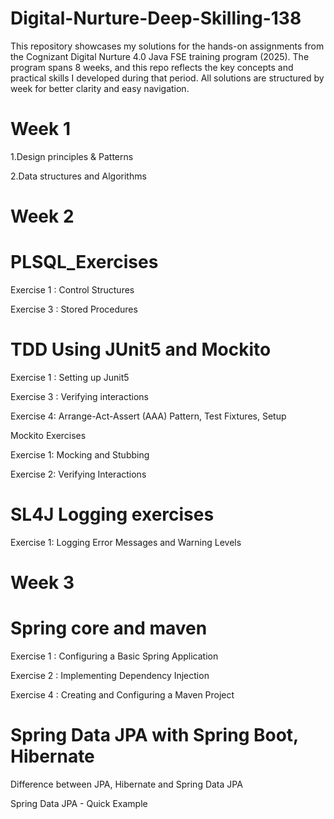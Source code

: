 # Digital-Nurture-Deep-Skilling-138
This repository showcases my solutions for the hands-on assignments from the Cognizant Digital Nurture 4.0 Java FSE training program (2025). The program spans 8 weeks, and this repo reflects the key concepts and practical skills I developed during that period. All solutions are structured by week for better clarity and easy navigation.

# Week 1

1.Design principles & Patterns



2.Data structures and Algorithms

# Week 2

# PLSQL_Exercises
Exercise 1 : Control Structures


Exercise 3 : Stored Procedures

# TDD Using JUnit5 and Mockito

Exercise 1 : Setting up Junit5

Exercise 3 : Verifying interactions

Exercise 4: Arrange-Act-Assert (AAA) Pattern, Test Fixtures, Setup 

Mockito Exercises

Exercise 1: Mocking and Stubbing

Exercise 2: Verifying Interactions


#  SL4J Logging exercises

Exercise 1: Logging Error Messages and Warning Levels



# Week 3


# Spring core and maven

Exercise 1 : Configuring a Basic Spring Application

Exercise 2 : Implementing Dependency Injection

Exercise 4 : Creating and Configuring a Maven Project


# Spring Data JPA with Spring Boot, Hibernate

Difference between JPA, Hibernate and Spring Data JPA

Spring Data JPA - Quick Example












